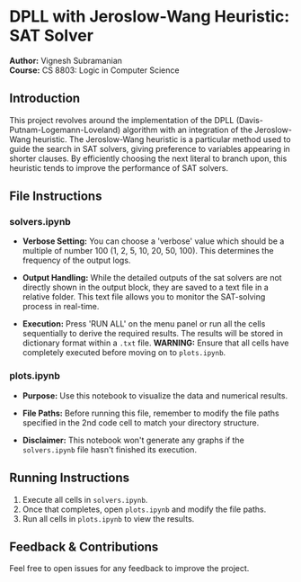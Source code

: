 # DPLL with Jeroslow-Wang Heuristic: SAT Solver

**Author:** Vignesh Subramanian  
**Course:** CS 8803: Logic in Computer Science

## Introduction

This project revolves around the implementation of the DPLL (Davis-Putnam-Logemann-Loveland) algorithm with an integration of the Jeroslow-Wang heuristic. The Jeroslow-Wang heuristic is a particular method used to guide the search in SAT solvers, giving preference to variables appearing in shorter clauses. By efficiently choosing the next literal to branch upon, this heuristic tends to improve the performance of SAT solvers.

## File Instructions

### solvers.ipynb

- **Verbose Setting:** You can choose a 'verbose' value which should be a multiple of number 100 (1, 2, 5, 10, 20, 50, 100). This determines the frequency of the output logs.
  
- **Output Handling:** While the detailed outputs of the sat solvers are not directly shown in the output block, they are saved to a text file in a relative folder. This text file allows you to monitor the SAT-solving process in real-time.
  
- **Execution:** Press 'RUN ALL' on the menu panel or run all the cells sequentially to derive the required results. The results will be stored in dictionary format within a `.txt` file. **WARNING:** Ensure that all cells have completely executed before moving on to `plots.ipynb`.

### plots.ipynb

- **Purpose:** Use this notebook to visualize the data and numerical results.
  
- **File Paths:** Before running this file, remember to modify the file paths specified in the 2nd code cell to match your directory structure.
  
- **Disclaimer:** This notebook won't generate any graphs if the `solvers.ipynb` file hasn't finished its execution.

## Running Instructions

1. Execute all cells in `solvers.ipynb`.
2. Once that completes, open `plots.ipynb` and modify the file paths.
3. Run all cells in `plots.ipynb` to view the results.

## Feedback & Contributions

Feel free to open issues for any feedback to improve the project.



